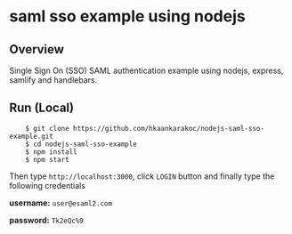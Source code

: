 # saml sso example using nodejs

## Overview

Single Sign On (SSO) SAML authentication example using nodejs, express, samlify and handlebars.


## Run (Local)

```
    $ git clone https://github.com/hkaankarakoc/nodejs-saml-sso-example.git
    $ cd nodejs-saml-sso-example
    $ npm install
    $ npm start
```


Then type `http://localhost:3000`, click `LOGIN` button and finally type the following credentials

**username:** `user@esaml2.com`

**password:** `Tk2eQc%9`
